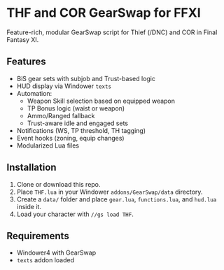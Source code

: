 # THF and COR GearSwap for FFXI

Feature-rich, modular GearSwap script for Thief (/DNC) and COR in Final Fantasy XI.

## Features

- BiS gear sets with subjob and Trust-based logic
- HUD display via Windower `texts`
- Automation:
  - Weapon Skill selection based on equipped weapon
  - TP Bonus logic (waist or weapon)
  - Ammo/Ranged fallback
  - Trust-aware idle and engaged sets
- Notifications (WS, TP threshold, TH tagging)
- Event hooks (zoning, equip changes)
- Modularized Lua files

## Installation

1. Clone or download this repo.
2. Place `THF.lua` in your Windower `addons/GearSwap/data` directory.
3. Create a `data/` folder and place `gear.lua`, `functions.lua`, and `hud.lua` inside it.
4. Load your character with `//gs load THF`.

## Requirements

- Windower4 with GearSwap
- `texts` addon loaded
